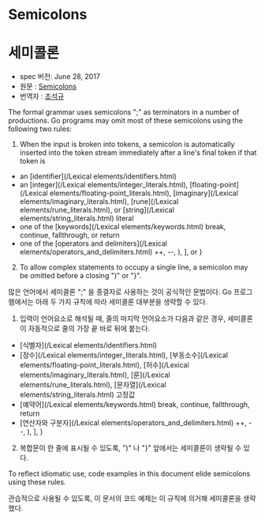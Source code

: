 # Semicolons

# 세미콜론

* spec 버전: June 28, 2017 
* 원문 : [Semicolons](https://golang.org/ref/spec#Semicolons) 
* 번역자 : [조석규](@ezaurum)


The formal grammar uses semicolons ";" as terminators in a number of productions. Go programs may omit most of these semicolons using the following two rules:

1. When the input is broken into tokens, a semicolon is automatically inserted into the token stream immediately after a line's final token if that token is
  + an [identifier](/Lexical elements/identifiers.html)
  + an [integer](/Lexical elements/integer_literals.html), [floating-point](/Lexical elements/floating-point_literals.html), [imaginary](/Lexical elements/imaginary_literals.html), [rune](/Lexical elements/rune_literals.html), or [string](/Lexical elements/string_literals.html) literal
  + one of the [keywords](/Lexical elements/keywords.html) break, continue, fallthrough, or return
  + one of the [operators and delimiters](/Lexical elements/operators_and_delimiters.html) ++, --, ), ], or }
2. To allow complex statements to occupy a single line, a semicolon may be omitted before a closing ")" or "}".

많은 언어에서 세미콜론 ";" 을 종결자로 사용하는 것이 공식적인 문법이다. Go 프로그램에서는 아래 두 가지 규칙에 따라 세미콜론 대부분을 생략할 수 있다. 

1. 입력이 언어요소로 해석될 때, 줄의 마지막 언어요소가 다음과 같은 경우, 세미콜론이 자동적으로 줄의 가장 끝 바로 뒤에 붙는다.
  + [식별자](/Lexical elements/identifiers.html)
  + [정수](/Lexical elements/integer_literals.html), [부동소수](/Lexical elements/floating-point_literals.html), [허수](/Lexical elements/imaginary_literals.html), [룬](/Lexical elements/rune_literals.html), [문자열](/Lexical elements/string_literals.html) 고정값
  + [예약어](/Lexical elements/keywords.html) break, continue, fallthrough, return
  + [연산자와 구분자](/Lexical elements/operators_and_delimiters.html) ++, --, ), ], }
2. 복합문이 한 줄에 표시될 수 있도록, ")" 나 "}" 앞에서는 세미콜론이 생략될 수 있다.

To reflect idiomatic use, code examples in this document elide semicolons using these rules.

관습적으로 사용될 수 있도록, 이 문서의 코드 예제는 이 규칙에 의거해 세미콜론을 생략했다.

